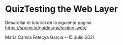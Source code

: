 # QuizTesting the Web Layer

Desarollar el tutorial de la siguiente pagina https://spring.io/guides/gs/testing-web/


Maria Camila Fetecya Garcia --15 Julio 2021


